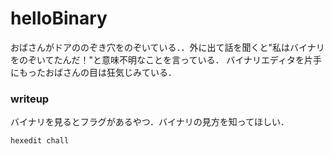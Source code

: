 # helloBinary
おばさんがドアののぞき穴をのぞいている．．外に出て話を聞くと"私はバイナリをのぞいてたんだ！"と意味不明なことを言っている．
バイナリエディタを片手にもったおばさんの目は狂気じみている．

### writeup
バイナリを見るとフラグがあるやつ．バイナリの見方を知ってほしい．

```
hexedit chall
```